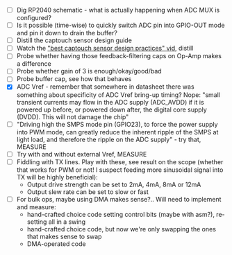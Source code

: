 - [ ] Dig RP2040 schematic - what is actually happening when ADC MUX is configured?
- [ ] Is it possible (time-wise) to quickly switch ADC pin into GPIO-OUT mode and pin it down to drain the buffer?
- [ ] Distill the captouch sensor design guide
- [ ] Watch the ["best captouch sensor design practices" vid](https://www.youtube.com/watch?v=g-WVW6QobwY), distill
- [ ] Probe whether having those feedback-filtering caps on Op-Amp makes a difference
- [ ] Probe whether gain of 3 is enough/okay/good/bad
- [ ] Probe buffer cap, see how that behaves
- [x] ADC Vref - remember that somewhere in datasheet there was something about specificity of ADC Vref bring-up timing? Nope: "small transient currents may flow in the ADC supply (ADC_AVDD) if it is powered up before, or powered down after, the digital core supply (DVDD). This will not damage the chip"
- [ ] "Driving high the SMPS mode pin (GPIO23), to force the power supply into PWM mode, can greatly reduce the inherent ripple of the SMPS at light load, and therefore the ripple on the ADC supply" - try that, MEASURE
- [ ] Try with and without external Vref, MEASURE
- [ ] Fiddling with TX lines. Play with these, see result on the scope (whether that works for PWM or not! I suspect feeding more sinusoidal signal into TX will be highly beneficial):
	- Output drive strength can be set to 2mA, 4mA, 8mA or 12mA
	- Output slew rate can be set to slow or fast
- [ ] For bulk ops, maybe using DMA makes sense?.. Will need to implement and measure:
	- hand-crafted choice code setting control bits (maybe with asm?), re-setting all in a swing
	- hand-crafted choice code, but now we're only swapping the ones that makes sense to swap
	- DMA-operated code